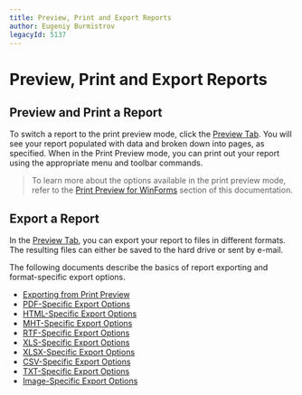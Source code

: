 ```yaml
---
title: Preview, Print and Export Reports
author: Eugeniy Burmistrov
legacyId: 5137
---
```

# Preview, Print and Export Reports
## Preview and Print a Report
To switch a report to the print preview mode, click the [Preview Tab](report-designer-reference/report-designer-ui/preview-tab.md). You will see your report populated with data and broken down into pages, as specified. When in the Print Preview mode, you can print out your report using the appropriate menu and toolbar commands.

> To learn more about the options available in the print preview mode, refer to the [Print Preview for WinForms](../../print-preview/print-preview-for-winforms.md) section of this documentation.

## Export a Report
In the [Preview Tab](report-designer-reference/report-designer-ui/preview-tab.md), you can export your report to files in different formats. The resulting files can either be saved to the hard drive or sent by e-mail.

The following documents describe the basics of report exporting and format-specific export options.
* [Exporting from Print Preview](../../print-preview/print-preview-for-winforms/exporting/exporting-from-print-preview.md)
* [PDF-Specific Export Options](../../print-preview/print-preview-for-winforms/exporting/pdf-specific-export-options.md)
* [HTML-Specific Export Options](../../print-preview/print-preview-for-winforms/exporting/html-specific-export-options.md)
* [MHT-Specific Export Options](../../print-preview/print-preview-for-winforms/exporting/mht-specific-export-options.md)
* [RTF-Specific Export Options](../../print-preview/print-preview-for-winforms/exporting/rtf-specific-export-options.md)
* [XLS-Specific Export Options](../../print-preview/print-preview-for-winforms/exporting/xls-specific-export-options.md)
* [XLSX-Specific Export Options](../../print-preview/print-preview-for-winforms/exporting/xlsx-specific-export-options.md)
* [CSV-Specific Export Options](../../print-preview/print-preview-for-winforms/exporting/csv-specific-export-options.md)
* [TXT-Specific Export Options](../../print-preview/print-preview-for-winforms/exporting/txt-specific-export-options.md)
* [Image-Specific Export Options](../../print-preview/print-preview-for-winforms/exporting/image-specific-export-options.md)